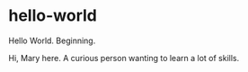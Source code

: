# hello-world
Hello World. Beginning.

Hi, Mary here. A curious person wanting to learn a lot of skills. 
